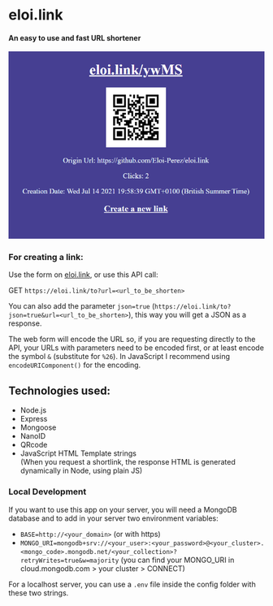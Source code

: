 # eloi.link
#### An easy to use and fast URL shortener

![web image](https://github.com/Eloi-Perez/eloi.link/blob/assets/eloi.link.png)


### For creating a link:

Use the form on [eloi.link](https://eloi.link "eloi.link"), or use this API call:

GET `https://eloi.link/to?url=<url_to_be_shorten>`

You can also add the parameter `json=true` (`https://eloi.link/to?json=true&url=<url_to_be_shorten>`), this way you will get a JSON as a response.

The web form will encode the URL so, if you are requesting directly to the API, your URLs with parameters need to be encoded first, or at least encode the symbol `&` (substitute for `%26`). In JavaScript I recommend using `encodeURIComponent()` for the encoding.


## Technologies used:
* Node.js
* Express
* Mongoose
* NanoID
* QRcode
* JavaScript HTML Template strings<br>
  (When you request a shortlink, the response HTML is generated dynamically in Node, using plain JS)




### Local Development

If you want to use this app on your server, you will need a MongoDB database and to add in your server two environment variables:
* `BASE=http://<your_domain>` (or with https)
* `MONGO_URI=mongodb+srv://<your_user>:<your_password>@<your_cluster>.<mongo_code>.mongodb.net/<your_collection>?retryWrites=true&w=majority`
(you can find your MONGO_URI in cloud.mongodb.com > your cluster > CONNECT)

For a localhost server, you can use a `.env` file inside the config folder with these two strings.
